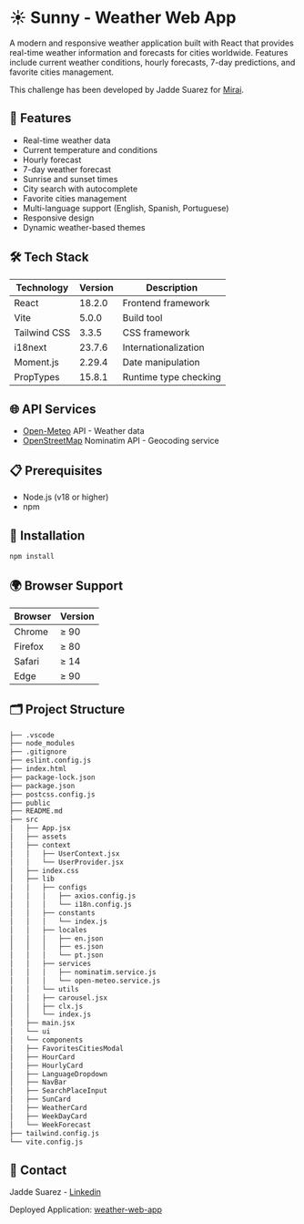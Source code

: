 # ☀️ Sunny - Weather Web App

A modern and responsive weather application built with React that provides real-time weather information and forecasts for cities worldwide. Features include current weather conditions, hourly forecasts, 7-day predictions, and favorite cities management.

This challenge has been developed by Jadde Suarez for [Mirai](https://www.mirai.com/).

## 🌟 Features

- Real-time weather data
- Current temperature and conditions
- Hourly forecast
- 7-day weather forecast
- Sunrise and sunset times
- City search with autocomplete
- Favorite cities management
- Multi-language support (English, Spanish, Portuguese)
- Responsive design
- Dynamic weather-based themes

## 🛠️ Tech Stack

| Technology   | Version | Description           |
| ------------ | ------- | --------------------- |
| React        | 18.2.0  | Frontend framework    |
| Vite         | 5.0.0   | Build tool            |
| Tailwind CSS | 3.3.5   | CSS framework         |
| i18next      | 23.7.6  | Internationalization  |
| Moment.js    | 2.29.4  | Date manipulation     |
| PropTypes    | 15.8.1  | Runtime type checking |

## 🌐 API Services

- [Open-Meteo](https://open-meteo.com/) API - Weather data
- [OpenStreetMap](https://www.openstreetmap.org/) Nominatim API - Geocoding service

## 📋 Prerequisites

- Node.js (v18 or higher)
- npm

## 🚀 Installation

```bash
npm install
```

## 🌍 Browser Support

| Browser | Version |
| ------- | ------- |
| Chrome  | ≥ 90    |
| Firefox | ≥ 80    |
| Safari  | ≥ 14    |
| Edge    | ≥ 90    |

## 🗂️ Project Structure

```bash
├── .vscode
├── node_modules
├── .gitignore
├── eslint.config.js
├── index.html
├── package-lock.json
├── package.json
├── postcss.config.js
├── public
├── README.md
├── src
│   ├── App.jsx
│   ├── assets
│   ├── context
│   │   ├── UserContext.jsx
│   │   └── UserProvider.jsx
│   ├── index.css
│   ├── lib
│   │   ├── configs
│   │   │   ├── axios.config.js
│   │   │   └── i18n.config.js
│   │   ├── constants
│   │   │   └── index.js
│   │   ├── locales
│   │   │   ├── en.json
│   │   │   ├── es.json
│   │   │   └── pt.json
│   │   ├── services
│   │   │   ├── nominatim.service.js
│   │   │   └── open-meteo.service.js
│   │   └── utils
│   │   ├── carousel.jsx
│   │   ├── clx.js
│   │   └── index.js
│   ├── main.jsx
│   └── ui
│   └── components
│   ├── FavoritesCitiesModal
│   ├── HourCard
│   ├── HourlyCard
│   ├── LanguageDropdown
│   ├── NavBar
│   ├── SearchPlaceInput
│   ├── SunCard
│   ├── WeatherCard
│   ├── WeekDayCard
│   └── WeekForecast
├── tailwind.config.js
└── vite.config.js
```

## 📧 Contact

Jadde Suarez - [Linkedin](https://www.linkedin.com/in/jaddesuarez/)

Deployed Application: [weather-web-app](https://jaddesuarez-weather-app.vercel.app/)
